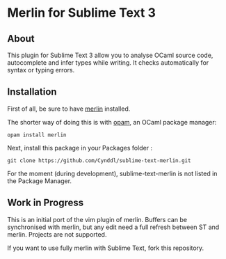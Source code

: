 # Merlin for Sublime Text 3

## About

This plugin for Sublime Text 3 allow you to analyse OCaml source code, autocomplete and infer types while writing. It checks automatically for syntax or typing errors.

## Installation

First of all, be sure to have [merlin](https://github.com/the-lambda-church/merlin) installed.

The shorter way of doing this is with [opam](opam.ocaml.org), an OCaml package manager:

    opam install merlin

Next, install this package in your Packages folder :

    git clone https://github.com/Cynddl/sublime-text-merlin.git

For the moment (during development), sublime-text-merlin is not listed in the Package Manager.

## Work in Progress

This is an initial port of the vim plugin of merlin. Buffers can be synchronised with merlin, but any edit need a full refresh between ST and merlin. Projects are not supported.

If you want to use fully merlin with Sublime Text, fork this repository.